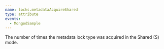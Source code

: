 ```yaml
---
name: locks.metadataAcquireShared
type: attribute
events:
  - MongodSample
---
```


The number of times the metadata lock type was acquired in the Shared (S) mode.
